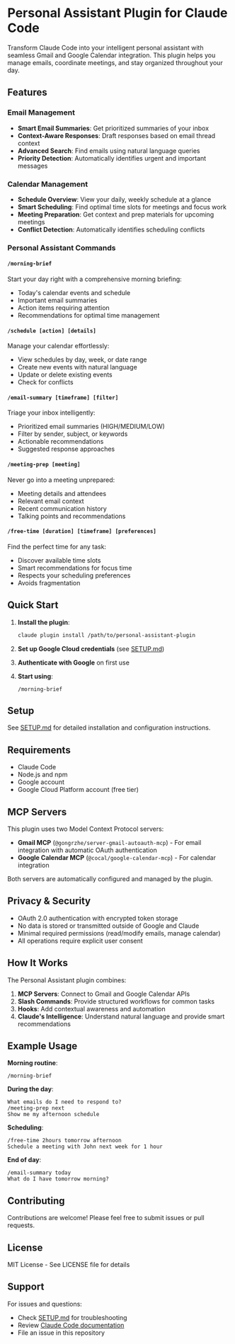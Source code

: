 # Personal Assistant Plugin for Claude Code

Transform Claude Code into your intelligent personal assistant with seamless Gmail and Google Calendar integration. This plugin helps you manage emails, coordinate meetings, and stay organized throughout your day.

## Features

### Email Management
- **Smart Email Summaries**: Get prioritized summaries of your inbox
- **Context-Aware Responses**: Draft responses based on email thread context
- **Advanced Search**: Find emails using natural language queries
- **Priority Detection**: Automatically identifies urgent and important messages

### Calendar Management
- **Schedule Overview**: View your daily, weekly schedule at a glance
- **Smart Scheduling**: Find optimal time slots for meetings and focus work
- **Meeting Preparation**: Get context and prep materials for upcoming meetings
- **Conflict Detection**: Automatically identifies scheduling conflicts

### Personal Assistant Commands

#### `/morning-brief`
Start your day right with a comprehensive morning briefing:
- Today's calendar events and schedule
- Important email summaries
- Action items requiring attention
- Recommendations for optimal time management

#### `/schedule [action] [details]`
Manage your calendar effortlessly:
- View schedules by day, week, or date range
- Create new events with natural language
- Update or delete existing events
- Check for conflicts

#### `/email-summary [timeframe] [filter]`
Triage your inbox intelligently:
- Prioritized email summaries (HIGH/MEDIUM/LOW)
- Filter by sender, subject, or keywords
- Actionable recommendations
- Suggested response approaches

#### `/meeting-prep [meeting]`
Never go into a meeting unprepared:
- Meeting details and attendees
- Relevant email context
- Recent communication history
- Talking points and recommendations

#### `/free-time [duration] [timeframe] [preferences]`
Find the perfect time for any task:
- Discover available time slots
- Smart recommendations for focus time
- Respects your scheduling preferences
- Avoids fragmentation

## Quick Start

1. **Install the plugin**:
   ```bash
   claude plugin install /path/to/personal-assistant-plugin
   ```

2. **Set up Google Cloud credentials** (see [SETUP.md](SETUP.md))

3. **Authenticate with Google** on first use

4. **Start using**:
   ```
   /morning-brief
   ```

## Setup

See [SETUP.md](SETUP.md) for detailed installation and configuration instructions.

## Requirements

- Claude Code
- Node.js and npm
- Google account
- Google Cloud Platform account (free tier)

## MCP Servers

This plugin uses two Model Context Protocol servers:
- **Gmail MCP** (`@gongrzhe/server-gmail-autoauth-mcp`) - For email integration with automatic OAuth authentication
- **Google Calendar MCP** (`@cocal/google-calendar-mcp`) - For calendar integration

Both servers are automatically configured and managed by the plugin.

## Privacy & Security

- OAuth 2.0 authentication with encrypted token storage
- No data is stored or transmitted outside of Google and Claude
- Minimal required permissions (read/modify emails, manage calendar)
- All operations require explicit user consent

## How It Works

The Personal Assistant plugin combines:
1. **MCP Servers**: Connect to Gmail and Google Calendar APIs
2. **Slash Commands**: Provide structured workflows for common tasks
3. **Hooks**: Add contextual awareness and automation
4. **Claude's Intelligence**: Understand natural language and provide smart recommendations

## Example Usage

**Morning routine**:
```
/morning-brief
```

**During the day**:
```
What emails do I need to respond to?
/meeting-prep next
Show me my afternoon schedule
```

**Scheduling**:
```
/free-time 2hours tomorrow afternoon
Schedule a meeting with John next week for 1 hour
```

**End of day**:
```
/email-summary today
What do I have tomorrow morning?
```

## Contributing

Contributions are welcome! Please feel free to submit issues or pull requests.

## License

MIT License - See LICENSE file for details

## Support

For issues and questions:
- Check [SETUP.md](SETUP.md) for troubleshooting
- Review [Claude Code documentation](https://docs.claude.com/en/docs/claude-code)
- File an issue in this repository